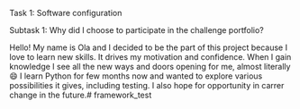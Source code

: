 Task 1: Software configuration

Subtask 1: Why did I choose to participate in the challenge portfolio?

Hello! My name is Ola and I decided to be the part of this project because I love to learn new skills. It drives my motivation and confidence. When I gain knowledge I see all the new ways and doors opening for me, almost literally 😄 
I learn Python for few months now and wanted to explore various possibilities it gives, including testing. I also hope for opportunity in carrer change in the future.# framework_test
